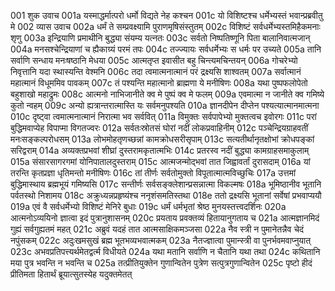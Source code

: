001  	शुक उवाच
001a	यस्माद्धर्मात्परो धर्मो विद्यते नेह कश्चन
001c	यो विशिष्टश्च धर्मेभ्यस्तं भवान्प्रब्रवीतु मे
002  	व्यास उवाच
002a	धर्मं ते सम्प्रवक्ष्यामि पुराणमृषिसंस्तुतम्
002c	विशिष्टं सर्वधर्मेभ्यस्तमिहैकमनाः शृणु
003a	इन्द्रियाणि प्रमाथीनि बुद्ध्या संयम्य यत्नतः
003c	सर्वतो निष्पतिष्णूनि पिता बालानिवात्मजान्
004a	मनसश्चेन्द्रियाणां च ह्यैकाग्र्यं परमं तपः
004c	तज्ज्यायः सर्वधर्मेभ्यः स धर्मः पर उच्यते
005a	तानि सर्वाणि सन्धाय मनःषष्ठानि मेधया
005c	आत्मतृप्त इवासीत बहु चिन्त्यमचिन्तयन्
006a	गोचरेभ्यो निवृत्तानि यदा स्थास्यन्ति वेश्मनि
006c	तदा त्वमात्मनात्मानं परं द्रक्ष्यसि शाश्वतम्
007a	सर्वात्मानं महात्मानं विधूममिव पावकम्
007c	तं पश्यन्ति महात्मानो ब्राह्मणा ये मनीषिणः
008a	यथा पुष्पफलोपेतो बहुशाखो महाद्रुमः
008c	आत्मनो नाभिजानीते क्व मे पुष्पं क्व मे फलम्
009a	एवमात्मा न जानीते क्व गमिष्ये कुतो न्वहम्
009c	अन्यो ह्यत्रान्तरात्मास्ति यः सर्वमनुपश्यति
010a	ज्ञानदीपेन दीप्तेन पश्यत्यात्मानमात्मना
010c	दृष्ट्वा त्वमात्मनात्मानं निरात्मा भव सर्ववित्
011a	विमुक्तः सर्वपापेभ्यो मुक्तत्वच इवोरगः
011c	परां बुद्धिमवाप्येह विपाप्मा विगतज्वरः
012a	सर्वतःस्रोतसं घोरां नदीं लोकप्रवाहिनीम्
012c	पञ्चेन्द्रियग्राहवतीं मनःसङ्कल्परोधसम्
013a	लोभमोहतृणच्छन्नां कामक्रोधसरीसृपाम्
013c	सत्यतीर्थानृतक्षोभां क्रोधपङ्कां सरिद्वराम्
014a	अव्यक्तप्रभवां शीघ्रां दुस्तरामकृतात्मभिः
014c	प्रतरस्व नदीं बुद्ध्या कामग्राहसमाकुलाम्
015a	संसारसागरगमां योनिपातालदुस्तराम्
015c	आत्मजन्मोद्भवां तात जिह्वावर्तां दुरासदाम्
016a	यां तरन्ति कृतप्रज्ञा धृतिमन्तो मनीषिणः
016c	तां तीर्णः सर्वतोमुक्तो विपूतात्मात्मविच्छुचिः
017a	उत्तमां बुद्धिमास्थाय ब्रह्मभूयं गमिष्यसि
017c	सन्तीर्णः सर्वसङ्क्लेशान्प्रसन्नात्मा विकल्मषः
018a	भूमिष्ठानीव भूतानि पर्वतस्थो निशामय
018c	अक्रुध्यन्नप्रहृष्यंश्च ननृशंसमतिस्तथा
018e 	ततो द्रक्ष्यसि भूतानां सर्वेषां प्रभवाप्ययौ
019a	एवं वै सर्वधर्मेभ्यो विशिष्टं मेनिरे बुधाः
019c	धर्मं धर्मभृतां श्रेष्ठ मुनयस्तत्त्वदर्शिनः
020a	आत्मनोऽव्ययिनो ज्ञात्वा इदं पुत्रानुशासनम्
020c	प्रयताय प्रवक्तव्यं हितायानुगताय च
021a	आत्मज्ञानमिदं गुह्यं सर्वगुह्यतमं महत्
021c	अब्रुवं यदहं तात आत्मसाक्षिकमञ्जसा
022a	नैव स्त्री न पुमानेतन्नैव चेदं नपुंसकम्
022c	अदुःखमसुखं ब्रह्म भूतभव्यभवात्मकम्
023a	नैतज्ज्ञात्वा पुमान्स्त्री वा पुनर्भवमवाप्नुयात्
023c	अभवप्रतिपत्त्यर्थमेतद्वर्त्म विधीयते
024a	यथा मतानि सर्वाणि न चैतानि यथा तथा
024c	कथितानि मया पुत्र भवन्ति न भवन्ति च
025a	तत्प्रीतियुक्तेन गुणान्वितेन पुत्रेण सत्पुत्रगुणान्वितेन
025c	पृष्टो हीदं प्रीतिमता हितार्थं ब्रूयात्सुतस्येह यदुक्तमेतत्

